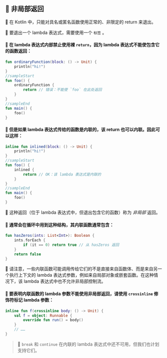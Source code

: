  
## 🌟 非局部返回

🐳 在 Kotlin 中，只能对具名或匿名函数使用正常的、非限定的 return 来退出。

🦋 要退出一个 lambda 表达式，需要使用一个 `标签` 。

#### 🐘 在 lambda 表达式内部禁止使用裸 `return`，因为 lambda 表达式不能使包含它的函数返回：

```kotlin
fun ordinaryFunction(block: () -> Unit) {
    println("hi!")
}
//sampleStart
fun foo() {
    ordinaryFunction {
        return // 错误：不能使 `foo` 在此处返回
    }
}
//sampleEnd
fun main() {
    foo()
}
```

#### 🦁 但是如果 lambda 表达式传给的函数是内联的，该 return 也可以内联。因此可以这样：

```kotlin
inline fun inlined(block: () -> Unit) {
    println("hi!")
}
//sampleStart
fun foo() {
    inlined {
        return // OK：该 lambda 表达式是内联的
    }
}
//sampleEnd
fun main() {
    foo()
}
```

🦄 这种返回（位于 lambda 表达式中，但退出包含它的函数）称为 *非局部* 返回。

#### 🐠 通常会在循环中用到这种结构，其内联函数通常包含：

```kotlin
fun hasZeros(ints: List<Int>): Boolean {
    ints.forEach {
        if (it == 0) return true // 从 hasZeros 返回
    }
    return false
}
```
🐳 请注意，一些内联函数可能调用传给它们的不是直接来自函数体、而是来自另一个执行上下文的 lambda 表达式参数，例如来自局部对象或嵌套函数。在这种情况下，该 lambda 表达式中也不允许非局部控制流。

#### 🦉 要表明内联函数的 lambda 参数不能使用非局部返回，请使用 `crossinline` 修饰符标记 lambda 参数：

```kotlin
inline fun f(crossinline body: () -> Unit) {
    val f = object: Runnable {
        override fun run() = body()
    }
    // ……
}
```

> 🌟 `break` 和 `continue` 在内联的 lambda 表达式中还不可用，但我们也计划支持它们。